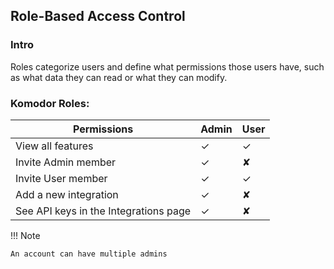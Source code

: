 ## Role-Based Access Control

### Intro

Roles categorize users and define what permissions those users have, such as what data they can read or what they can modify.

### Komodor Roles:

| Permissions                           | Admin | User |
| ------------------------------------- | ----- | ---- |
| View all features                     | ✓     | ✓    |
| Invite Admin member                   | ✓     | ✘    |
| Invite User member                    | ✓     | ✓    |
| Add a new integration                 | ✓     | ✘    |
| See API keys in the Integrations page | ✓     | ✘    |

!!! Note

    An account can have multiple admins
